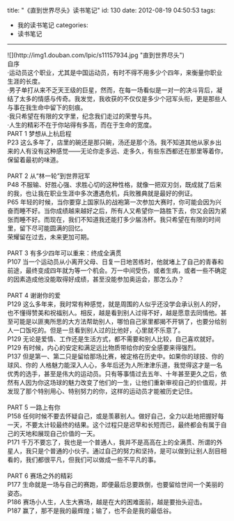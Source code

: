 title: "《直到世界尽头》读书笔记"
id: 130
date: 2012-08-19 04:50:53
tags: 
- 我的读书笔记
categories: 
- 读书笔记
---

<div>![](http://img1.douban.com/lpic/s11157934.jpg "直到世界尽头")</div>
<div></div>
<div>自序</div>
<div>·运动员这个职业，尤其是中国运动员，有时不得不用多少个四年，来衡量你职业生涯的长度。</div>
<div>·男子单打从来不乏天王级的巨星，然而，在每一场看似是一对一的决斗背后，凝结了太多的情感与传奇。我发觉，我收获的不仅仅是多少个冠军头衔，更是那些人与事在我生命中留下的刻痕。</div>
<div>·我只希望在有限的文字里，纪念我们走过的荣誉与共。</div>
<div>·人生的精彩不在于你站得有多高，而在于生命的宽度。</div>
<div></div>
<!--more-->
<div>PART 1 梦想从上杭启程</div>
<div>P23 这么多年了，店里的碗还是那只碗，汤还是那个汤。我不知道其他从家乡出来的人有没有这种感觉——无论你走多远、走多久，有些东西都还在那里等着你，保留着最初的味道。</div>
<div></div>
&nbsp;
<div>PART 2 从“林一轮”到世界冠军</div>
<div>P48 不服输、好胜心强、求胜心切的这种性格，就像一把双刃剑，既成就了后来的我，也让我在职业生涯中多次遭遇危机，兵败雅典就是最好的例证。</div>
<div>P65 年轻的时候，当你要穿上国家队的战袍第一次参加大赛时，你可能会因为兴奋而睡不好。当你成绩越来越好之后，所有人又希望你一路胜下去，你又会因为紧张而睡不好。而现在，我们不知道我还能打多少届汤杯。我只希望在有限的时间里，留下尽可能圆满的回忆。</div>
<div>荣耀留在过去，未来更加可期。</div>
<div></div>
&nbsp;
<div>PART 3 有多少四年可以重来：终成全满贯</div>
<div>P107 当一个运动员从小离开父母、日复一日地苦练时，他就堵上了自己的青春和前途，最终变成四年就为等一个机会。万一中间受伤，或者生病，或者一些不确定的因素造成他没能取得好成绩，甚至没能参加奥运会，那怎么办？</div>
<div></div>
&nbsp;
<div>PART 4 谢谢你的爱</div>
<div>P129 这么多年来，我时常有种感觉，就是周围的人似乎还没学会承认别人的好，也不懂得赞美和祝福别人。相反，越是看到别人过得不好，越是愿意去同情他。甚至可能是以匪夷所思的大方法帮助别人，哪怕自己家里都揭不开锅了，也要分给别人一口饭吃的。但是一旦看到别人过的比他好，心里就不乐意了。</div>
<div>P129 无论是爱情、工作还是生活方式，都不需要和别人比较，自己喜欢就好。</div>
<div>P129 有时候，内心的安定和满足远比物质带给你的安全感要来得强烈。</div>
<div>P137 但是第一、第二只是留给那场比赛，被定格在历史中。如果你的球技、你的球风、你的 人格魅力能深入人心，多年后还为人所津津乐道，我觉得这才是一名优秀的选手，甚至是伟大的运动员。只有等事情过去五年、十年甚至更久之后，依然有人因为你这场球的魅力改变了他们的一生，让他们重新审视自己的价值观，并发现了那个特别用心、特别努力的你，这样的运动员才能被历史记住。</div>
<div></div>
&nbsp;
<div>PART 5 一路上有你</div>
<div>P158 任何时候不要去怀疑自己，或是羡慕别人。做好自己，全力以赴地把握好每一天，不要太计较最终的结果。这个过程只是迟早和长短而已，最终都会有属于自己的天地和展现自己价值的一天。</div>
<div>P171 千万不要忘了，我也是一个普通人，我并不是高高在上的全满贯、所谓的外星人，我只是个普通的小伙子。通过自己的努力和坚持，是可以做到让别人刮目相看的，我们都很平凡，但我们可以做成一些不平凡的事。</div>
<div></div>
&nbsp;
<div>PART 6 赛场之外的精彩</div>
<div>P177 生命就是一场与自己的赛跑，即便最后总要跌倒，也要留给世间一个美丽的姿态。</div>
<div>P186 赛场小人生，人生大赛场，越是在大的困难面前，越是要抬头迎击。</div>
<div>P187 赢了，那不是我的最辉煌；输了，也不会是我的最低谷。</div>
<div id="dictHcBtn" title="查询当前选择词"></div>
<div id="dictHcSettingArea"></div>
<div id="dictHcClosetip"></div>
&nbsp;
